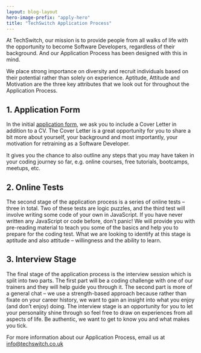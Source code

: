 ```yaml
---
layout: blog-layout
hero-image-prefix: "apply-hero"
title: "TechSwitch Application Process"
---
```


At <span class="yellow">TechSwitch</span>, our mission is to provide people from all walks of life with the opportunity to become Software Developers, regardless of their background. And our <span class="yellow">Application Process</span> has been designed with this in mind.

We place strong importance on diversity and recruit individuals based on their potential rather than solely on experience. <span class="yellow">Aptitude</span>, <span class="yellow">Attitude</span> and <span class="yellow">Motivation</span> are the three key attributes that we look out for throughout the Application Process.

<!--more-->

## 1. Application Form

In the initial <a href="/application-form" class="yellow">application form</a>, we ask you to include a Cover Letter in addition to a CV. The Cover Letter is a great opportunity for you to share a bit more about yourself, your background and most importantly, your <span class="yellow">motivation</span> for retraining as a Software Developer.

It gives you the chance to also outline any steps that you may have taken in your coding journey so far, e.g. online courses, free tutorials, bootcamps, meetups, etc.

## 2. Online Tests

The second stage of the application process is a series of online tests – three in total.
Two of these tests are logic puzzles, and the third test will involve writing some code of your own in JavaScript. If you have never written any JavaScript or code before, don't panic! We will provide you with pre-reading material to teach you some of the basics and help you to prepare for the coding test. What we are looking to identify at this stage is <span class="yellow">aptitude</span> and also <span class="yellow">attitude</span> – willingness and the ability to learn.

## 3. Interview Stage

The final stage of the application process is the interview session which is split into two parts. The first part will be a coding challenge with one of our trainers and they will help guide you through it. The second part is more of a general chat – we use a strength-based approach because rather than fixate on your career history, we want to gain an insight into what you enjoy (and don’t enjoy) doing. The interview stage is an opportunity for you to let your personality shine through so feel free to draw on experiences from all aspects of life. Be authentic, we want to get to know you and what makes you tick.

For more information about our Application Process, email us at <a class="yellow" href="mailto:info@techswitch.co.uk">info@techswitch.co.uk</a>
